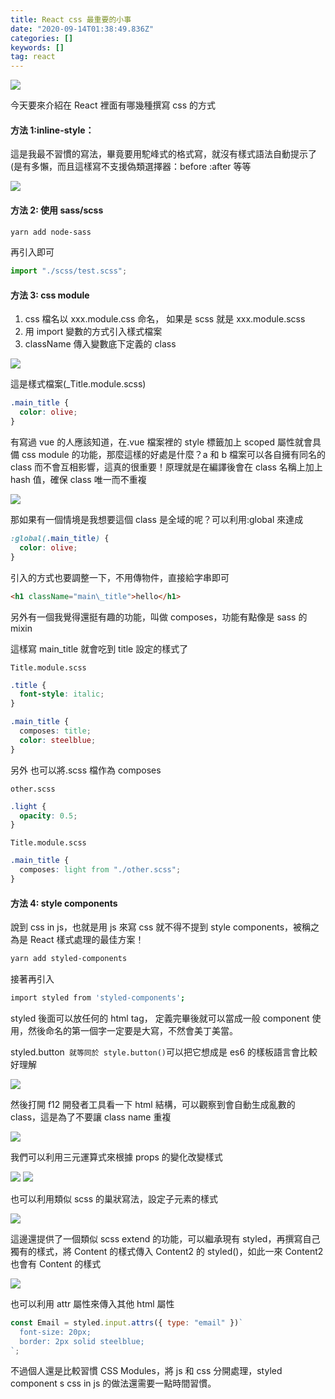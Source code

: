 ```yaml
---
title: React css 最重要的小事
date: "2020-09-14T01:38:49.836Z"
categories: []
keywords: []
tag: react
---
```


![](/img/1__wGhTs__hQTdIV5ItghC__oiw.jpeg)

今天要來介紹在 React 裡面有哪幾種撰寫 css 的方式

#### 方法 1:inline-style：

這是我最不習慣的寫法，畢竟要用駝峰式的格式寫，就沒有樣式語法自動提示了(是有多懶，而且這樣寫不支援偽類選擇器：before :after 等等

![](/img/1__1j6ygmcPA6v5KPWW1Loedg.png)

#### 方法 2: 使用 sass/scss

```bash
yarn add node-sass
```

再引入即可

```javascript
import "./scss/test.scss";
```

#### 方法 3: css module

1.  css 檔名以 xxx.module.css 命名， 如果是 scss 就是 xxx.module.scss
2.  用 import 變數的方式引入樣式檔案
3.  className 傳入變數底下定義的 class

![](/img/1__eWjEQe6Brx9gYFHIADWxAg.png)

這是樣式檔案(\_Title.module.scss)

```css
.main_title {
  color: olive;
}
```

有寫過 vue 的人應該知道，在.vue 檔案裡的 style 標籤加上 scoped 屬性就會具備 css module 的功能，那麼這樣的好處是什麼？a 和 b 檔案可以各自擁有同名的 class 而不會互相影響，這真的很重要！原理就是在編譯後會在 class 名稱上加上 hash 值，確保 class 唯一而不重複

![](/img/1__3CLCSyEERkSE0ASG8yWffQ.png)

那如果有一個情境是我想要這個 class 是全域的呢？可以利用:global 來達成

```css
:global(.main_title) {
  color: olive;
}
```

引入的方式也要調整一下，不用傳物件，直接給字串即可

```html
<h1 className="main\_title">hello</h1>
```

另外有一個我覺得還挺有趣的功能，叫做 composes，功能有點像是 sass 的 mixin

這樣寫 main_title 就會吃到 title 設定的樣式了

`Title.module.scss`

```css
.title {
  font-style: italic;
}

.main_title {
  composes: title;
  color: steelblue;
}
```

另外 也可以將.scss 檔作為 composes

`other.scss`

```css
.light {
  opacity: 0.5;
}
```

`Title.module.scss`

```css
.main_title {
  composes: light from "./other.scss";
}
```

#### 方法 4: style components

說到 css in js，也就是用 js 來寫 css 就不得不提到 style components，被稱之為是 React 樣式處理的最佳方案！

```bash
yarn add styled-components
```

接著再引入

```bash
import styled from 'styled-components';
```

styled 後面可以放任何的 html tag， 定義完畢後就可以當成一般 component 使用，然後命名的第一個字一定要是大寫，不然會美丁美當。

styled.button` 就等同於 style.button()`可以把它想成是 es6 的樣板語言會比較好理解

![](/img/1__dnGbyn7b__t4ymv8pP6H9pQ.png)

然後打開 f12 開發者工具看一下 html 結構，可以觀察到會自動生成亂數的 class，這是為了不要讓 class name 重複

![](/img/1__9MYyVMXRlD5xDDmIZimKEw.png)

我們可以利用三元運算式來根據 props 的變化改變樣式

![](/img/1__HY1bMCNifXAuG5i5F2lhWA.png)
![](/img/1__SattgUCtOAtS4N5t2JyLvQ.png)

也可以利用類似 scss 的巢狀寫法，設定子元素的樣式

![](/img/1__J8sZ__EmpZZh07sPg34__0Og.png)

這邊還提供了一個類似 scss extend 的功能，可以繼承現有 styled，再撰寫自己獨有的樣式，將 Content 的樣式傳入 Content2 的 styled()，如此一來 Content2 也會有 Content 的樣式

![](/img/1__dAc9IN6tbEF5wrdwjYgr0w.png)

也可以利用 attr 屬性來傳入其他 html 屬性

```javascript
const Email = styled.input.attrs({ type: "email" })`
  font-size: 20px;
  border: 2px solid steelblue;
`;
```

不過個人還是比較習慣 CSS Modules，將 js 和 css 分開處理，styled component s css in js 的做法還需要一點時間習慣。
